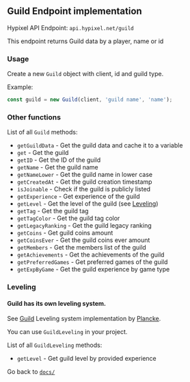 ## Guild Endpoint implementation

Hypixel API Endpoint: `api.hypixel.net/guild`

This endpoint returns Guild data by a player, name or id

### Usage

Create a new `Guild` object with client, id and guild type.

Example:
```ts
const guild = new Guild(client, 'guild name', 'name');
```

### Other functions

List of all `Guild` methods:
- `getGuildData` - Get the guild data and cache it to a variable
- `get` - Get the guild
- `getID` - Get the ID of the guild
- `getName` - Get the guild name
- `getNameLower` - Get the guild name in lower case
- `getCreatedAt` - Get the guild creation timestamp
- `isJoinable` - Check if the guild is publicly listed
- `getExperience` - Get experience of the guild
- `getLevel` - Get the level of the guild (see [Leveling](#leveling))
- `getTag` - Get the guild tag
- `getTagColor` - Get the guild tag color
- `getLegacyRanking` - Get the guild legacy ranking
- `getCoins` - Get guild coins amount
- `getCoinsEver` - Get the guild coins ever amount
- `getMembers` - Get the members list of the guild
- `getAchievements` - Get the achievements of the guild
- `getPreferredGames` - Get preferred games of the guild
- `getExpByGame` - Get the guild experience by game type

### Leveling

#### Guild has its own leveling system.

See [Guild](https://github.com/Plancke/hypixel-php/blob/master/src/responses/guild/GuildLevelUtil.php) Leveling system implementation by [Plancke](https://github.com/plancke).

You can use `GuildLeveling` in your project.

List of all `GuildLeveling` methods:
- `getLevel` - Get guild level by provided experience


Go back to [`docs/`](../README.md)
